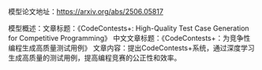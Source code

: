 模型论文地址：https://arxiv.org/abs/2506.05817

模型概述：文章标题：《CodeContests+: High-Quality Test Case Generation for Competitive Programming》
中文文章标题：《CodeContests+：为竞争性编程生成高质量测试用例》
文章内容：提出CodeContests+系统，通过深度学习生成高质量的测试用例，提高编程竞赛的公正性和效率。

